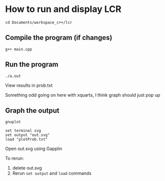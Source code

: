 # How to run and display LCR
```
cd Documents/workspace_c++/lcr
```
## Compile the program (if changes)
```
g++ main.cpp
```

## Run the program
```
./a.out
```

View results in prob.txt

Something odd going on here with xquarts, I think graph should just pop up


## Graph the output

```
gnuplot

set terminal svg
set output "out.svg"
load "plotProb.txt"
```

Open out.svg using Gapplin

To rerun:

1. delete out.svg
2. Rerun ```set output``` and ```load``` commands
